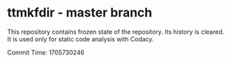 # ttmkfdir - master branch

This repository contains frozen state of the repository.
Its history is cleared. It is used only for static code
analysis with Codacy.

Commit Time: 1705730246